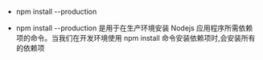 - npm install --production

* npm install --production 是用于在生产环境安装 Nodejs 应用程序所需依赖项的命令。当我们在开发环境使用 npm install 命令安装依赖项时,会安装所有的依赖项
